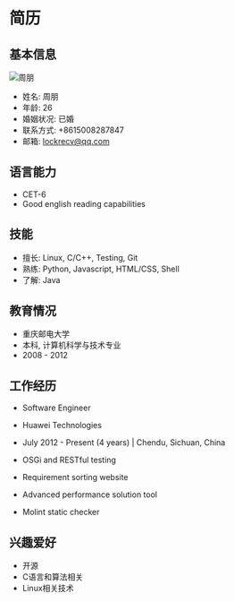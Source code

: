 简历
====


基本信息
--------

![周朋](./avatar.jpg)

- 姓名: 周朋
- 年龄: 26
- 婚姻状况: 已婚
- 联系方式: +8615008287847
- 邮箱: lockrecv@qq.com


语言能力
--------

- CET-6
- Good english reading capabilities


技能
----

- 擅长: Linux, C/C++, Testing, Git
- 熟练: Python, Javascript, HTML/CSS, Shell
- 了解: Java


教育情况
--------

- 重庆邮电大学
- 本科, 计算机科学与技术专业
- 2008 - 2012


工作经历
--------

- Software Engineer
- Huawei Technologies
- July 2012 - Present (4 years) | Chendu, Sichuan, China

- OSGi and RESTful testing
- Requirement sorting website
- Advanced performance solution tool
- Molint static checker


兴趣爱好
--------

- 开源
- C语言和算法相关
- Linux相关技术
